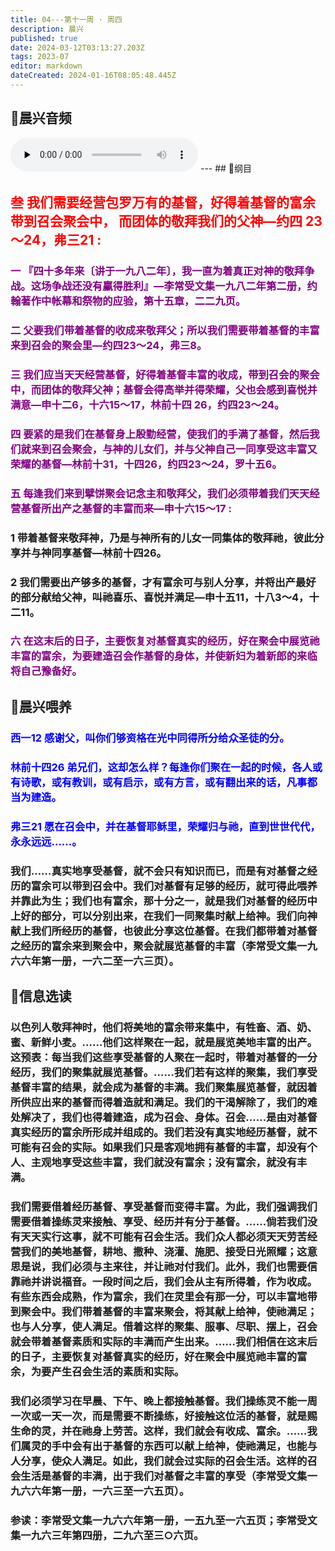 ```yaml
---
title: 04---第十一周 · 周四
description: 晨兴
published: true
date: 2024-03-12T03:13:27.203Z
tags: 2023-07
editor: markdown
dateCreated: 2024-01-16T08:05:48.445Z
---
```


## 🎵晨兴音频
<audio id="audio" controls="" preload="none">
      <source id="mp3" src="/2023-07/week11/week11day4.mp3">
</audio>
---
## 📖纲目

## <font color=red>叁 我们需要经营包罗万有的基督，好得着基督的富余带到召会聚会中， 而团体的敬拜我们的父神—约四 23～24，弗三21 :</font>

### <font color=purple>一 『四十多年来〔讲于一九八二年〕，我一直为着真正对神的敬拜争战。这场争战还没有臝得胜利』—李常受文集一九八二年第二册，约翰著作中帐幕和祭物的应验，第十五章，二二九页。</font>

### <font color=purple>二 父要我们带着基督的收成来敬拜父；所以我们需要带着基督的丰富来到召会的聚会里—约四23～24，弗三8。</font>

### <font color=purple>三 我们应当天天经营基督，好得着基督丰富的收成，带到召会的聚会中，而团体的敬拜父神；基督会得高举并得荣耀，父也会感到喜悦并满意—申十二6，十六15～17，林前十四 26，约四23～24。</font>

### <font color=purple>四 要紧的是我们在基督身上殷勤经营，使我们的手满了基督，然后我们就来到召会聚会，与神的儿女们，并与父神自己一同享受这丰富又荣耀的基督—林前十31，十四26，约四23～24，罗十五6。</font>

### <font color=purple>五 每逢我们来到擘饼聚会记念主和敬拜父，我们必须带着我们天天经营基督所出产之基督的丰富而来—申十六15～17 :</font>

### 1 带着基督来敬拜神，乃是与神所有的儿女一同集体的敬拜祂，彼此分享并与神同享基督—林前十四26。

### 2 我们需要出产够多的基督，才有富余可与别人分享，并将出产最好的部分献给父神，叫祂喜乐、喜悦并满足—申十五11，十八3～4，十二11。

### <font color=purple>六 在这末后的日子，主要恢复对基督真实的经历，好在聚会中展览祂丰富的富余，为要建造召会作基督的身体，并使新妇为着新郎的来临将自己豫备好。</font>

## 📖晨兴喂养

### <font color=blue>西一12    感谢父，叫你们够资格在光中同得所分给众圣徒的分。</font>

### <font color=blue>林前十四26    弟兄们，这却怎么样？每逢你们聚在一起的时候，各人或有诗歌，或有教训，或有启示，或有方言，或有翻出来的话，凡事都当为建造。</font>

### <font color=blue>弗三21    愿在召会中，并在基督耶稣里，荣耀归与祂，直到世世代代，永永远远……。</font>

### 我们……真实地享受基督，就不会只有知识而已，而是有对基督之经历的富余可以带到召会中。我们对基督有足够的经历，就可得此喂养并靠此为生；我们也有富余，那十分之一，就是我们对基督的经历中上好的部分，可以分别出来，在我们一同聚集时献上给神。我们向神献上我们所经历的基督，也彼此分享这位基督。在我们都带着对基督之经历的富余来到聚会中，聚会就展览基督的丰富（李常受文集一九六六年第一册，一六二至一六三页）。

## 📖信息选读

### 以色列人敬拜神时，他们将美地的富余带来集中，有牲畜、酒、奶、蜜、新鲜小麦。……他们这样聚在一起，就是展览美地丰富的出产。这预表：每当我们这些享受基督的人聚在一起时，带着对基督的一分经历，我们的聚集就展览基督。……我们若有这样的聚集，我们享受基督丰富的结果，就会成为基督的丰满。我们聚集展览基督，就因着所供应出来的基督而得着造就和满足。我们的干渴解除了，我们的难处解决了，我们也得着建造，成为召会、身体。召会……是由对基督真实经历的富余所形成并组成的。我们若没有真实地经历基督，就不可能有召会的实际。如果我们只是客观地拥有基督的丰富，却没有个人、主观地享受这些丰富，我们就没有富余；没有富余，就没有丰满。

### 我们需要借着经历基督、享受基督而变得丰富。为此，我们强调我们需要借着操练灵来接触、享受、经历并有分于基督。……倘若我们没有天天实行这事，就不可能有召会生活。我们众人都必须天天劳苦经营我们的美地基督，耕地、撒种、浇灌、施肥、接受日光照耀；这意思是说，我们必须与主来往，并让祂对付我们。此外，我们也需要信靠祂并讲说福音。一段时间之后，我们会从主有所得着，作为收成。有些东西会成熟，作为富余，我们在灵里会有那一分，可以丰富地带到聚会中。我们带着基督的丰富来聚会，将其献上给神，使祂满足；也与人分享，使人满足。借着这样的聚集、服事、尽职、摆上，召会就会带着基督素质和实际的丰满而产生出来。……我们相信在这末后的日子，主要恢复对基督真实的经历，好在聚会中展览祂丰富的富余，为要产生召会生活的素质和实际。

### 我们必须学习在早晨、下午、晚上都接触基督。我们操练灵不能一周一次或一天一次，而是需要不断操练，好接触这位活的基督，就是赐生命的灵，并在祂身上劳苦。这样，我们就会有收成、富余。……我们属灵的手中会有出于基督的东西可以献上给神，使祂满足，也能与人分享，使众人满足。如此，我们就会过实际的召会生活。这样的召会生活是基督的丰满，出于我们对基督之丰富的享受（李常受文集一九六六年第一册，一六三至一六五页）。

### 参读：李常受文集一九六六年第一册，一五九至一六五页；李常受文集一九六三年第四册，二九六至三○六页。
<!-- Google tag (gtag.js) -->
<script async src="https://www.googletagmanager.com/gtag/js?id=G-1P8709Z16T"></script>
<script>
  window.dataLayer = window.dataLayer || [];
  function gtag(){dataLayer.push(arguments);}
  gtag('js', new Date());

  gtag('config', 'G-1P8709Z16T');
</script>